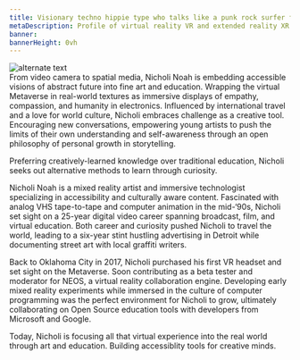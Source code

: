 ```yaml
---
title: Visionary techno hippie type who talks like a punk rock surfer from Oklahoma City
metaDescription: Profile of virtual reality VR and extended reality XR film video production artist
banner:
bannerHeight: 0vh
---
```


<div class="row">
  <div class="col-md-12">
    <img src="https://lh3.googleusercontent.com/-9X_0qe5RlyKshKh3J-xWaMaadMhxRm-1Lctj82IGVeVZ8rs8DLMznzbpfguJLmmXkb-ZQCm8V7NbgQG2FOcGlBT6F1FyyCqx0jgOeh5edZpUlreZpQTkweH2sv4BilzLNRIOHGQyA=w2400" alt="alternate text">
  </div>
</div>
From video camera to spatial media, Nicholi Noah is embedding accessible visions of abstract future into fine art and education. Wrapping the virtual Metaverse in real-world textures as immersive displays of empathy, compassion, and humanity in electronics. Influenced by international travel and a love for world culture, Nicholi embraces challenge as a creative tool. Encouraging new conversations, empowering young artists to push the limits of their own understanding and self-awareness through an open philosophy of personal growth in storytelling.</br>

Preferring creatively-learned knowledge over traditional education, Nicholi seeks out alternative methods to learn through curiosity.</br>

Nicholi Noah is a mixed reality artist and immersive technologist specializing in accessibility and culturally aware content. Fascinated with analog VHS tape-to-tape and computer animation in the mid-‘90s, Nicholi set sight on a 25-year digital video career spanning broadcast, film, and virtual education. Both career and curiosity pushed Nicholi to travel the world, leading to a six-year stint hustling advertising in Detroit while documenting street art with local graffiti writers.</br>

Back to Oklahoma City in 2017, Nicholi purchased his first VR headset and set sight on the Metaverse. Soon contributing as a beta tester and moderator for NEOS, a virtual reality collaboration engine. Developing early mixed reality experiments while immersed in the culture of computer programming was the perfect environment for Nicholi to grow, ultimately collaborating on Open Source education tools with developers from Microsoft and Google.</br>

Today, Nicholi is focusing all that virtual experience into the real world through art and education. Building accessiblity tools for creative minds.